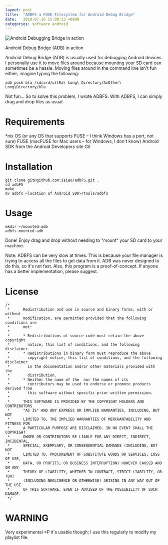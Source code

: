 ```yaml
---
layout: post
title:  "ADBFS a FUSE Filesystem for Android Debug Bridge"
date:   2010-07-16 15:00:33 +0800
categories: software android
---
```


![Android Debugging Bridge in action](Image_Link_Or_Description)

Android Debug Bridge (ADB) in action

Android Debug Bridge (ADB) is usually used for debugging Android devices. I personally use it to move files around because mounting your SD card can sometimes be a hassle. Moving files around in the command line isn't fun either; imagine typing the following:

```shell
adb push bla /sdcard/ultRa\ Long\ Directory/AnOther\ Long\Directory/bla
```

Not fun... So to solve this problem, I wrote ADBFS. With ADBFS, I can simply drag and drop files as usual.

# Requirements
*nix OS (or any OS that supports FUSE – I think Windows has a port, not sure)
FUSE (macFUSE for Mac users – for Windows, I don't know)
Android SDK from the Android Developers site
Git

# Installation

```shell
git clone git@github.com:isieo/adbFS.git .
cd adbFS
make
mv adbfs <location of Android SDK>/tools/adbfs
```


# Usage

```
mkdir ~/mounted-adb
adbfs mounted-adb

```

Done! Enjoy drag and drop without needing to "mount" your SD card to your machine.

Note: ADBFS can be very slow at times. This is because your file manager is trying to access all the files to get data from it. ADB was never designed to do this, so it's not fast. Also, this program is a proof-of-concept. If anyone has a better implementation, please suggest.

# License

```plaintext
/*
 *      Redistribution and use in source and binary forms, with or without
 *      modification, are permitted provided that the following conditions are
 *      met:
 *      
 *      * Redistributions of source code must retain the above copyright
 *        notice, this list of conditions, and the following disclaimer.
 *      * Redistributions in binary form must reproduce the above
 *        copyright notice, this list of conditions, and the following disclaimer
 *        in the documentation and/or other materials provided with the
 *        distribution.
 *      * Neither the name of the  nor the names of its
 *        contributors may be used to endorse or promote products derived from
 *        this software without specific prior written permission.
 *      
 *      THIS SOFTWARE IS PROVIDED BY THE COPYRIGHT HOLDERS AND CONTRIBUTORS
 *      "AS IS" AND ANY EXPRESS OR IMPLIED WARRANTIES, INCLUDING, BUT NOT
 *      LIMITED TO, THE IMPLIED WARRANTIES OF MERCHANTABILITY AND FITNESS FOR
 *      A PARTICULAR PURPOSE ARE DISCLAIMED. IN NO EVENT SHALL THE COPYRIGHT
 *      OWNER OR CONTRIBUTORS BE LIABLE FOR ANY DIRECT, INDIRECT, INCIDENTAL,
 *      SPECIAL, EXEMPLARY, OR CONSEQUENTIAL DAMAGES (INCLUDING, BUT NOT
 *      LIMITED TO, PROCUREMENT OF SUBSTITUTE GOODS OR SERVICES; LOSS OF USE,
 *      DATA, OR PROFITS; OR BUSINESS INTERRUPTION) HOWEVER CAUSED AND ON ANY
 *      THEORY OF LIABILITY, WHETHER IN CONTRACT, STRICT LIABILITY, OR TORT
 *      (INCLUDING NEGLIGENCE OR OTHERWISE) ARISING IN ANY WAY OUT OF THE USE
 *      OF THIS SOFTWARE, EVEN IF ADVISED OF THE POSSIBILITY OF SUCH DAMAGE.
 */

```

# WARNING
Very experimental =P it's usable though; I use this regularly to modify my playlist file.